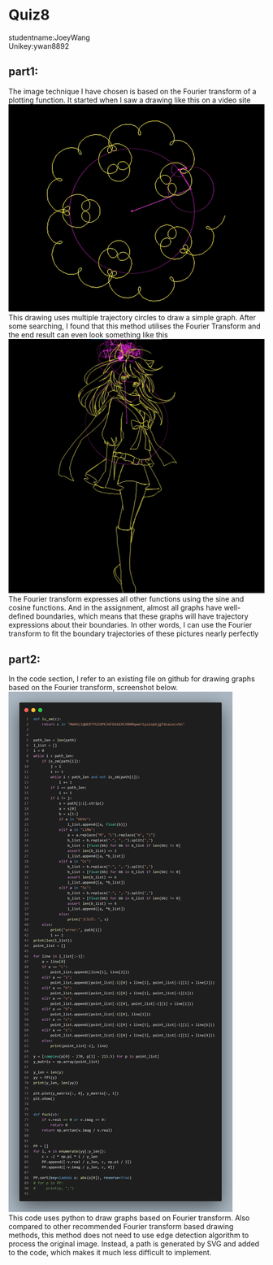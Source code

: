 # Quiz8
studentname:JoeyWang<br>
Unikey:ywan8892 <br>
## part1:
The image technique I have chosen is based on the Fourier transform of a plotting function. It started when I saw a drawing like this on a video site</br>
![Fourier transform Image 1](Image/Img1.png)<br>
This drawing uses multiple trajectory circles to draw a simple graph. After some searching, I found that this method utilises the Fourier Transform and the end result can even look something like this<br>
![Fourier transform Image 2](Image/Img2.png)<br>
The Fourier transform expresses all other functions using the sine and cosine functions. And in the assignment, almost all graphs have well-defined boundaries, which means that these graphs will have trajectory expressions about their boundaries. In other words, I can use the Fourier transform to fit the boundary trajectories of these pictures nearly perfectly<br>

## part2:
In the code section, I refer to an existing file on github for drawing graphs based on the Fourier transform, screenshot below.<br>
![Code reference](Image/Img3.png)<br>
This code uses python to draw graphs based on Fourier transform. Also compared to other recommended Fourier transform based drawing methods, this method does not need to use edge detection algorithm to process the original image. Instead, a path is generated by SVG and added to the code, which makes it much less difficult to implement.<br>